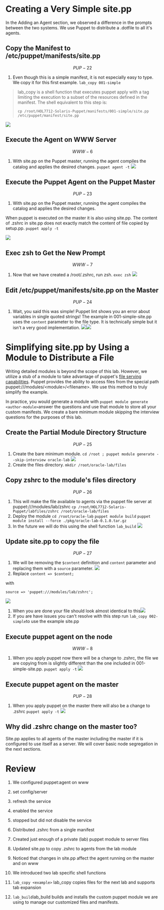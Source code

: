 # Creating a Very Simple site.pp

In the Adding an Agent section, we observed a difference in the prompts between the two systems. We use Puppet to distribute a .dotfile to all it's agents.

## Copy the Manifest to \/etc\/puppet\/manifests\/site.pp


$$
PUP-22
$$


1. Even though this is a simple manifest, it is not especially easy to type. We copy it for this first example.
  `lab_copy 001-simple`

  > lab\_copy is a shell function that executes puppet apply with a tag limiting the execution to a subset of the resources defined in the manifest. The shell equivalent to this step is:
  > 
  > `cp /root/HOL7712-Solaris-Puppet/manifests/001-simple/site.pp /etc/puppet/manifest/site.pp`

  ![](/images/SIMPLE01-PUP-022-cp-001.png)


## Execute the Agent on WWW Server


$$
WWW-6
$$


1. With site.pp on the Puppet master, running the agent compiles the catalog and applies the desired changes.
  `puppet agent -t`
  ![](/images/SIMPLE01-WWW-006-agent.png)

## Execute the Puppet Agent on the Puppet Master


$$
PUP-23
$$


1. With site.pp on the Puppet master, running the agent compiles the catalog and applies the desired changes.

  When puppet is executed on the master it is also using site.pp. The content of .zshrc in site.pp does not exactly match the content of file copied by setup.pp.
  `puppet apply -t`

  ![](/images/SIMPLE01-PUP-023-puppet-agent.png)


## Exec zsh to Get the New Prompt


$$
WWW-7
$$


1. Now that we have created a \/root\/.zshrc, run zsh.
  `exec zsh`
  ![](/images/SIMPLE01-WWW-007-prompt.png)

## Edit \/etc\/puppet\/manifests\/site.pp on the Master


$$
PUP-24
$$


1. Wait, you said this was simple! Puppet lint shows you an error about variables in single quoted strings! The example in 001-simple-site.pp uses the `content` parameter to the file type.  It is technically simple but it isn't a very good implementation.
  ![](/images/SIMPLE01-PUP-024.0-vi-sitepp.png)![](/images/SIMPLE01-PUP-024.1-vi-sitepp.png)

# Simplifying site.pp by Using a Module to Distribute a File

Writing detailed modules is beyond the scope of this lab. However, we utilize a stub of a module to take advantage of puppet's [file serving capabilities](https://docs.puppet.com/puppet/latest/reference/modules_fundamentals.html#files). Puppet provides the ability to access files from the special path puppet:\/\/\/modules\/&lt;module&gt;\/&lt;filename&gt;. We use this method to truly simplify the example.

In practice, you would generate a module with `puppet module generate <author-module>`answer the questions and use that module to store all your custom manifests. We create a bare minimum module skipping the interview questions for the purposes of this lab.

## Create the Partial Module Directory Structure


$$
PUP-25
$$


1. Create the bare minimum module.
  `cd /root ; puppet module generate --skip-interview oracle-lab`
  ![](/images/SIMPLE01-PUP-025-mkdir.png)
2. Create the files directory.
  `mkdir /root/oracle-lab/files`


## Copy zshrc to the module's files directory


$$
PUP-26
$$


1. This will make the file available to agents via the puppet file server at puppet:\/\/\/modules\/lab\/zshrc
  `cp /root/HOL7712-Solaris-Puppet/labfiles/zshrc /root/oracle-lab/files`
2. Deploy the module
  `cd /root/oracle-lab`
  `puppet module build`
  `puppet module install --force ./pkg/oracle-lab-0.1.0.tar.gz`
3. In the future we will do this using the shell function `lab_build`
  ![](/images/SIMPLE01-PUP-026-cp-zshrc.png)

## Update site.pp to copy the file


$$
PUP-27
$$


1. We will be removing the `$content` definition and `content` parameter and replacing them with a `source` parameter.
  ![](/images/SIMPLE01-PUP-027.0-vi-sitepp.png)
2. Replace `content => $content;`

  with

  `source => 'puppet:///modules/lab/zshrc';`


![](/images/SIMPLE01-PUP-027.1-vi-sitepp.png)

1. When you are done your file should look almost identical to this![](/images/SIMPLE01-PUP-027.2-vi-sitepp.png)
2. If you are have issues you can't resolve with this step run `lab_copy 002-simple`to use the example site.pp

## Execute puppet agent on the node


$$
WWW-8
$$


1. When you apply puppet now there will be a change to .zshrc, the file we are copying from is slightly different than the one included in 001-simple-site.pp.
  `puppet apply -t`
  ![](/images/SIMPLE01-WWW-008-agent.png)

## Execute puppet agent on the master


$$
PUP-28
$$


1. When you apply puppet on the master there will also be a change to .zshrc 
  `puppet apply -t`
  ![](/images/SIMPLE01-PUP-028-agent.png)

## Why did .zshrc change on the master too?

Site.pp applies to all agents of the master including the master if it is configured to use itself as a server.  We will cover basic node segregation in the next sections.

# Review

1. We configured puppet:agent on www
  1. set config\/server
  2. refresh the service
  3. enabled the service
  4. stopped but did not disable the service

2. Distributed .zshrc from a single manifest

3. Created just enough of a private \(lab\) puppet module to server files

4. Updated site.pp to copy .zshrc to agents from the lab module

5. Noticed that changes in  site.pp affect the agent running on the master and on www

6. We introduced two lab specific shell functions
  1. `lab_copy <example>` lab\_copy copies files for the next lab and supports tab expansion
  2. `lab_build`lab\_build builds and installs the custom puppet module we are using to manage our customized files and manifests.


